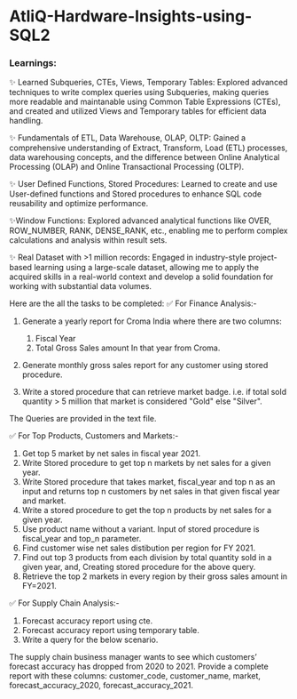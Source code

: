 # AtliQ-Hardware-Insights-using-SQL2

### Learnings:

✨ Learned Subqueries, CTEs, Views, Temporary Tables: Explored advanced techniques to write complex queries using Subqueries, making queries more readable and maintanable using Common Table Expressions (CTEs), and created and utilized Views and Temporary tables for efficient data handling.

✨ Fundamentals of ETL, Data Warehouse, OLAP, OLTP: Gained a comprehensive understanding of Extract, Transform, Load (ETL) processes, data warehousing concepts, and the difference between Online Analytical Processing (OLAP) and Online Transactional Processing (OLTP).

✨ User Defined Functions, Stored Procedures: Learned to create and use User-defined functions and Stored procedures to enhance SQL code reusability and optimize performance.

✨Window Functions: Explored advanced analytical functions like OVER, ROW_NUMBER, RANK, DENSE_RANK, etc., enabling me to perform complex calculations and analysis within result sets.

✨ Real Dataset with >1 million records: Engaged in industry-style project-based learning using a large-scale dataset, allowing me to apply the acquired skills in a real-world context and develop a solid foundation for working with substantial data volumes.

Here are the all the tasks to be completed:
✅ For Finance Analysis:-

1) Generate a yearly report for Croma India where there are two columns:

   1) Fiscal Year
   2) Total Gross Sales amount In that year from Croma.

2) Generate monthly gross sales report for any customer using stored procedure.

3) Write a stored procedure that can retrieve market badge. i.e. if total sold quantity > 5 million that market is considered "Gold" else "Silver".

The Queries are provided in the text file.

✅ For Top Products, Customers and Markets:-

1) Get top 5 market by net sales in fiscal year 2021.
2) Write Stored procedure to get top n markets by net sales for a given year.
3) Write Stored procedure that takes market, fiscal_year and top n as an input and returns top n customers by net sales in that given fiscal year and market.
4) Write a stored procedure to get the top n products by net sales for a given year.
5) Use product name without a variant. Input of stored procedure is fiscal_year and top_n parameter.
6) Find customer wise net sales distibution per region for FY 2021.
7) Find out top 3 products from each division by total quantity sold in a given year, and, Creating stored procedure for the above query.
8) Retrieve the top 2 markets in every region by their gross sales amount in FY=2021.

✅ For Supply Chain Analysis:-

1) Forecast accuracy report using cte.
2) Forecast accuracy report using temporary table.
3) Write a query for the below scenario.

The supply chain business manager wants to see which customers’ forecast accuracy has dropped from 2020 to 2021. Provide a complete report with these columns: customer_code, customer_name, market, forecast_accuracy_2020, forecast_accuracy_2021.

